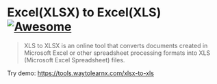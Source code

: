 # Excel(XLSX) to Excel(XLS) [![Awesome](https://cdn.rawgit.com/sindresorhus/awesome/d7305f38d29fed78fa85652e3a63e154dd8e8829/media/badge.svg)](https://github.com/sindresorhus/awesome)

>XLS to XLSX is an online tool that converts documents created in Microsoft Excel or other spreadsheet processing formats into XLS (Microsoft Excel Spreadsheet) files.

Try demo: https://tools.waytolearnx.com/xlsx-to-xls

